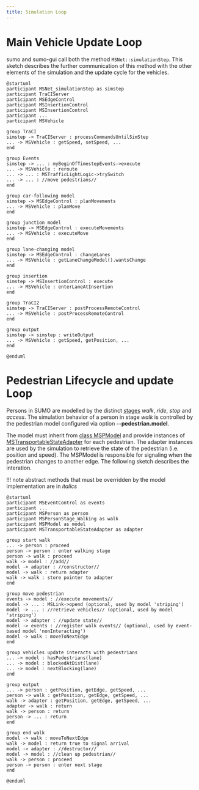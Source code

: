 ```yaml
---
title: Simulation Loop
---
```


# Main Vehicle Update Loop

sumo and sumo-gui call both the method `MSNet::simulationStep`. 
This sketch describes the further communication of this method 
with the other elements of the simulation and the update cycle for the vehicles.

```plantuml
@startuml
participant MSNet_simulationStep as simstep
participant TraCIServer
participant MSEdgeControl
participant MSInsertionControl
participant MSInsertionControl
participant ...
participant MSVehicle

group TraCI
simstep -> TraCIServer : processCommandsUntilSimStep
... -> MSVehicle : getSpeed, setSpeed, ...
end

group Events
simstep -> ... : myBeginOfTimestepEvents->execute
... -> MSVehicle : reroute
... -> ... : MSTrafficLightLogic->trySwitch
... -> ... : //move pedestrians//
end

group car-following model
simstep -> MSEdgeControl : planMovements
... -> MSVehicle : planMove
end

group junction model
simstep -> MSEdgeControl : executeMovements
... -> MSVehicle : executeMove
end

group lane-changing model
simstep -> MSEdgeControl : changeLanes
... -> MSVehicle : getLaneChangeModel().wantsChange
end

group insertion
simstep -> MSInsertionControl : execute
... -> MSVehicle : enterLaneAtInsertion
end

group TraCI2
simstep -> TraCIServer : postProcessRemoteControl
... -> MSVehicle : postProcessRemoteControl
end

group output
simstep -> simstep : writeOutput
... -> MSVehicle : getSpeed, getPosition, ...
end

@enduml
```

# Pedestrian Lifecycle and update Loop

Persons in SUMO are modelled by the distinct [stages](../../Specification/Persons.md#simulation_behavior) *walk*, *ride*, *stop* and *access*. 
The simulation behavior of a person in stage *walk* is controlled by the pedestrian model configured via option **--pedestrian.model**.

The model must inherit from [class MSPModel]() and provide instances of [MSTransportableStateAdapter]() for each pedestrian. The adapter instances are used by the simulation to retrieve the state of the pedestrian (i.e. position and speed). The MSPModel is responsible for signaling when the pedestrian changes to another edge. The following sketch describes the interation.

!!! note
    abstract methods that must be overridden by the model implementation are in *italics*

```plantuml
@startuml
participant MSEventControl as events
participant ...
participant MSPerson as person
participant MSPersonStage_Walking as walk
participant MSPModel as model
participant MSTransportableStateAdapter as adapter

group start walk
... -> person : proceed
person -> person : enter walking stage
person -> walk : proceed
walk -> model : //add//
model -> adapter : //constructor//
model -> walk : return adapter
walk -> walk : store pointer to adapter
end

group move pedestrian
events -> model : //execute movements//
model -> ... : MSLink->opend (optional, used by model 'striping')
model -> ... : //retrieve vehicles// (optional, used by model 'striping')
model -> adapter : //update state//
model -> events : //register walk events// (optional, used by event-based model 'nonInteracting')
model -> walk : moveToNextEdge
end

group vehicles update interacts with pedestrians
... -> model : hasPedestrians(lane)
... -> model : blockedAtDist(lane)
... -> model : nextBlocking(lane)
end

group output
... -> person : getPosition, getEdge, getSpeed, ...
person -> walk : getPosition, getEdge, getSpeed, ...
walk -> adapter : getPosition, getEdge, getSpeed, ...
adapter -> walk : return
walk -> person : return
person -> ... : return
end

group end walk
model -> walk : moveToNextEdge
walk -> model : return true to signal arrival
model -> adapter : //destructor//
model -> model : //clean up pedestrian//
walk -> person : proceed
person -> person : enter next stage
end

@enduml
```
